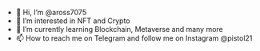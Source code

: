 - 👋 Hi, I’m @aross7075
- 👀 I’m interested in NFT and Crypto
- 🌱 I’m currently learning Blockchain, Metaverse and many more
- 📫 How to reach me on Telegram and follow me on Instagram @pistol21

<!---
aross7075/aross7075 is a ✨ special ✨ repository because its `README.md` (this file) appears on your GitHub profile.
You can click the Preview link to take a look at your changes.
--->

